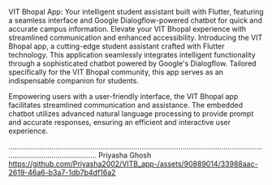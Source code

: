 VIT Bhopal App: Your intelligent student assistant built with Flutter, featuring a seamless interface and Google Dialogflow-powered chatbot for quick and accurate campus information. Elevate your VIT Bhopal experience with streamlined communication and enhanced accessibility. Introducing the VIT Bhopal app, a cutting-edge student assistant crafted with Flutter technology. This application seamlessly integrates intelligent functionality through a sophisticated chatbot powered by Google's Dialogflow. Tailored specifically for the VIT Bhopal community, this app serves as an indispensable companion for students.

Empowering users with a user-friendly interface, the VIT Bhopal app facilitates streamlined communication and assistance. The embedded chatbot utilizes advanced natural language processing to provide prompt and accurate responses, ensuring an efficient and interactive user experience.

....................................................................................................................................................................... Priyasha Ghosh
https://github.com/Priyasha2002/VITB_app-/assets/90889014/33988aac-2619-46a6-b3a7-1db7b4df16a2
